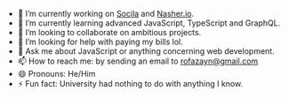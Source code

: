 - 🔭 I’m currently working on [Socila](https://socila.rofazayn.me) and [Nasher.io](https://nasher.io).
- 🌱 I’m currently learning advanced JavaScript, TypeScript and GraphQL.
- 👯 I’m looking to collaborate on ambitious projects.
- 🤔 I’m looking for help with paying my bills lol.
- 💬 Ask me about JavaScript or anything concerning web development.
- 📫 How to reach me: by sending an email to [rofazayn@gmail.com](rofazayn@gmail.com)
- 😄 Pronouns: He/Him
- ⚡ Fun fact: University had nothing to do with anything I know.

